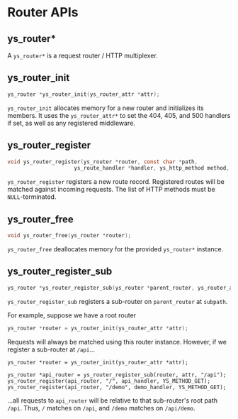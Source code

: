 # Router APIs

## ys_router*

A `ys_router*` is a request router / HTTP multiplexer.

## ys_router_init

```c
ys_router *ys_router_init(ys_router_attr *attr);
```

`ys_router_init` allocates memory for a new router and initializes its members. It uses the `ys_router_attr*` to set the 404, 405, and 500 handlers if set, as well as any registered middleware.

## ys_router_register

```c
void ys_router_register(ys_router *router, const char *path,
                     ys_route_handler *handler, ys_http_method method, ...);
```


`ys_router_register` registers a new route record. Registered routes will be matched against incoming requests. The list of HTTP methods must be `NULL`-terminated.

## ys_router_free

```c
void ys_router_free(ys_router *router);
```

`ys_router_free` deallocates memory for the provided `ys_router*` instance.

## ys_router_register_sub

```c
ys_router *ys_router_register_sub(ys_router *parent_router, ys_router_attr *attr, const char *subpath);
```

`ys_router_register_sub` registers a sub-router on `parent_router` at `subpath`.

For example, suppose we have a root router

```c
ys_router *router = ys_router_init(ys_router_attr *attr);
```

Requests will always be matched using this router instance. However, if we register a sub-router at `/api`...

```c{3-6}
ys_router *router = ys_router_init(ys_router_attr *attr);

ys_router *api_router = ys_router_register_sub(router, attr, "/api");
ys_router_register(api_router, "/", api_handler, YS_METHOD_GET);
ys_router_register(api_router, "/demo", demo_handler, YS_METHOD_GET);
```

...all requests to `api_router` will be relative to that sub-router's root path `/api`. Thus, `/` matches on `/api`, and `/demo` matches on `/api/demo`.

